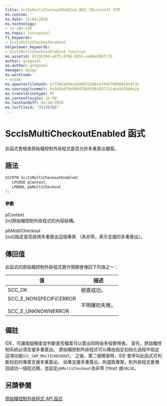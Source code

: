 ```yaml
---
title: SccIsMultiCheckoutEnabled 函式 |Microsoft 文件
ms.custom: ''
ms.date: 11/04/2016
ms.technology:
- vs-ide-sdk
ms.topic: conceptual
f1_keywords:
- SccIsMultiCheckoutEnabled
helpviewer_keywords:
- SccIsMultiCheckoutEnabled function
ms.assetid: 6721639d-e475-4766-81b5-ee40a280fc70
author: gregvanl
ms.author: gregvanl
manager: douge
ms.workload:
- vssdk
ms.openlocfilehash: af7102a049cd3db072506cbf492799908196df32
ms.sourcegitcommit: 6a9d5bd75e50947659fd6c837111a6a547884e2a
ms.translationtype: MT
ms.contentlocale: zh-TW
ms.lasthandoff: 04/16/2018
ms.locfileid: "31136768"
---
```

# <a name="sccismulticheckoutenabled-function"></a>SccIsMultiCheckoutEnabled 函式
此函式會檢查原始檔控制外掛程式是否允許多重簽出檔案。  
  
## <a name="syntax"></a>語法  
  
```cpp  
SCCRTN SccIsMultiCheckoutEnabled(  
   LPVOID pContext,  
   LPBOOL pbMultiCheckout  
);  
```  
  
#### <a name="parameters"></a>參數  
 pContext  
 [in]原始檔控制外掛程式的內容結構。  
  
 pbMultiCheckout  
 [out]指定是否啟用多重簽出這個專案 （為非零，表示支援的多重簽出）。  
  
## <a name="return-value"></a>傳回值  
 此函式的原始檔控制外掛程式實作預期會傳回下列值之一：  
  
|值|描述|  
|-----------|-----------------|  
|SCC_OK|檢查成功。|  
|SCC_E_NONSPECIFICERROR<br /><br /> SCC_E_UNKNOWNERROR|不明確的失敗。|  
  
## <a name="remarks"></a>備註  
 IDE，可讓兩個檢查並判斷是否檔案可以簽出同時由多個使用者。 首先，原始檔控制系統必須支援多重簽出。 原始檔控制外掛程式可以藉由指定初始化過程中指定這項功能`SCC_CAP_MULTICHECKOUT`。 之後，第二個檢查時，IDE 會呼叫此函式可判斷目前的專案支援多重簽出。 如果支援多重簽出，則選取專案，則外掛程式會傳回成功一個程式碼，並設定`pbMultiCheckout`為非零 (`TRUE`) 或`FALSE`。  
  
## <a name="see-also"></a>另請參閱  
 [原始檔控制外掛程式 API 函式](../extensibility/source-control-plug-in-api-functions.md)